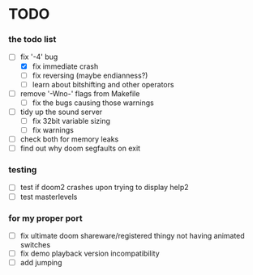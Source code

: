 # TODO
### the todo list
- [ ] fix '-4' bug
    - [x] fix immediate crash 
    - [ ] fix reversing (maybe endianness?)
    - [ ] learn about bitshifting and other operators
- [ ] remove '-Wno-' flags from Makefile
    - [ ] fix the bugs causing those warnings
- [ ] tidy up the sound server
    - [ ] fix 32bit variable sizing
    - [ ] fix warnings
- [ ] check both for memory leaks
- [ ] find out why doom segfaults on exit

### testing
- [ ] test if doom2 crashes upon trying to display help2
- [ ] test masterlevels

### for my proper port
- [ ] fix ultimate doom shareware/registered thingy not having animated switches
- [ ] fix demo playback version incompatibility
- [ ] add jumping
